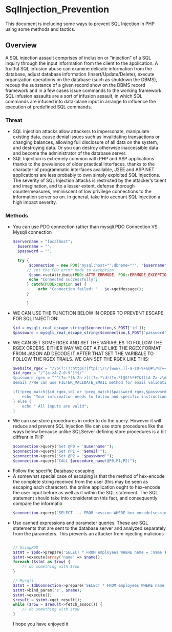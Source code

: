 # SqlInjection_Prevention
This document is including some ways to prevent SQL Injection in PHP using some methods and tactics.

## Overview
A SQL injection assault comprises of inclusion or “injection” of a SQL inquiry through the input information from the client to the application. A fruitful SQL infusion abuse can examine delicate information from the database, adjust database information (Insert/Update/Delete), execute organization operations on the database (such as shutdown the DBMS), recoup the substance of a given record show on the DBMS record framework and in a few cases issue commands to the working framework. SQL infusion assaults are a sort of infusion assault, in which SQL commands are infused into data-plane input in arrange to influence the execution of predefined SQL commands.

### Threat
<ul>
  <li>
      SQL injection attacks allow attackers to impersonate, manipulate existing data, cause denial issues such as invalidating transactions or changing balances, allowing full disclosure of all data on the system, and destroying data. Or you can destroy otherwise inaccessible data and become the administrator of the database server.
  </li>
  <li>
    SQL Injection is extremely common with PHP and ASP applications thanks to the prevalence of older practical interfaces. thanks to the character of programmatic interfaces available, J2EE and ASP.NET applications are less probably to own simply exploited SQL injections.
The severity of SQL Injection attacks is restricted by the attacker’s talent and imagination, and to a lesser extent, defense thorough countermeasures, reminiscent of low privilege connections to the information server so on. In general, take into account SQL Injection a high impact severity.
  </li>
  </ul>
  
  ### Methods
  <ul>
  <li>
You can use PDO connection rather than mysqli 
PDO Connection VS Mysqli connection
</li>

  ```php
  $servername = "localhost";
	$username = "";
	$password = "";

	try {
 		 $connection = new PDO('mysql:host="";dbname=""', "$username", $password);
  		// set the PDO error mode to exception
 		 $conn->setAttribute(PDO::ATTR_ERRMODE, PDO::ERRMODE_EXCEPTION);
 		 echo "Connected successfully";
		} catch(PDOException $e) {
 			 echo "Connection failed: " . $e->getMessage();
		}

		}

```

<li>
WE CAN USE THE FUNCTION BELOW IN ORDER TO PREVENT ESCAPE FOR SQL INJECTION:
</li>

```php
$id = mysqli_real_escape_string($connection,$_POST['id']);
$password = mysqli_real_escape_string($connection,$_POST['password']);
```

<li>

WE CAN SET SOME RGEX AND SET THE VARIABLES TO FOLLOW THE RGEX ORDERS. EITHER WAY WE GET A FILE LIKE THE RGEX FORMAT FROM JASON AD DECODE IT
AFTER THAT SET THE VARIBALE TO FOLLOW THE RGEX TRAILS.
WE CAN SET THE RGEX LIKE THIS:
</li>

```php
$website_rgex = "/\b(?:(?:https?|ftp):\/\/|www\.)[-a-z0-9+&@#\/%?=~_|!:,.;]*[-a-z0-9+&@#\/%=~_|]/i";
$id_rgex = "/^[a-zA-Z-0-9']*$/"'
$password_rgex = ""^(?=.*[A-Za-z])(?=.*\d)(?=.*[@$!%*#?&])[A-Za-z\d@$!%*#?&]{8,}$""; // Minimum eight characters, at least one letter, one number and one special character:
$email //We can use FILTER_VALIDATE_EMAIL method for email validation.

if(!preg_match($id_rgex,id) or !preg_match($password_rgex,$password) or !filter_var($email,FILTER_VALIDATE_EMAIL)){
	echo "Your information needs to follow and specific instructions";
} else {
	echo " All inputs are valid";
}

```


<li>
We can use store procedrures in order to do the query. However it will reduce and prevent SQL Injection 
We can use store procedures like the ways below because unlike SQLServer defining store procedures is a bit diffrent in PHP
</li>

```php
$connection->query("Set @P0 = '$username'");
$connection->query("Set @P1 = '$email'");
$connection->query("Set @P2 = '$password'");
$connection->query("CALL $procedure_name(@P0,P1,P2)");
```

<li>Follow the specific Database escaping.</li>

<li>
A somewhat special case of escaping is that the method of hex-encode the complete string received from 
the user (this may be seen as escaping each character). the online application ought to hex-encode the user input before as well as it within the SQL statement.
The SQL statement should take into consideration this fact, and consequently compare the informatio
</li>

```php
$connection->query("SELECT ... FROM session WHERE hex_encode(sessionID) = '616263313233' ... WHERE hex_encode ( ... ) = '2720 ... '");
```


<li>
Use canned expressions and parameter queries. These are SQL statements that are sent to  
the database server and analyzed separately from the parameters. This prevents an attacker from injecting malicious 
</li>

```php

// UsingPDO
$stmt = $pdo->prepare('SELECT * FROM employees WHERE name = :name');
$stmt->execute(array('name' => $name));
foreach ($stmt as $row) {
    // do something with $row
}

// Mysqli
$stmt = $dbConnection->prepare('SELECT * FROM employees WHERE name = ?');
$stmt->bind_param('s', $name);
$stmt->execute();
$result = $stmt->get_result();
while ($row = $result->fetch_assoc()) {
    // do something with $row
}

```

I hope you have enjoyed it

